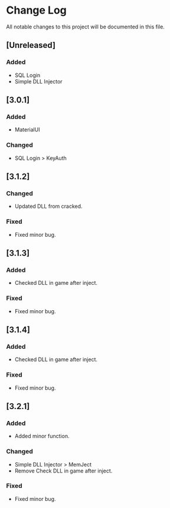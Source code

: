 # Change Log
All notable changes to this project will be documented in this file.
 
## [Unreleased]
 
### Added
- SQL Login
- Simple DLL Injector  
 
## [3.0.1]
 
### Added
- MaterialUI

### Changed  
- SQL Login > KeyAuth

## [3.1.2]
 
### Changed  
- Updated DLL from cracked.

### Fixed
- Fixed minor bug.

## [3.1.3]
 
### Added
- Checked DLL in game after inject.

### Fixed
- Fixed minor bug.

## [3.1.4]
 
### Added
- Checked DLL in game after inject. 

### Fixed
- Fixed minor bug.

## [3.2.1]
 
### Added
- Added minor function.

### Changed 
- Simple DLL Injector > MemJect 
- Remove Check DLL in game after inject.

### Fixed
- Fixed minor bug. 
 
